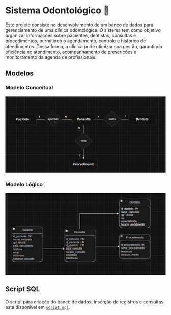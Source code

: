 # Sistema Odontológico 🦷

Este projeto consiste no desenvolvimento de um banco de dados para gerenciamento de uma clínica odontológica. O sistema tem como objetivo organizar informações sobre pacientes, dentistas, consultas e procedimentos, permitindo o agendamento, controle e histórico de atendimentos. Dessa forma, a clínica pode otimizar sua gestão, garantindo eficiência no atendimento, acompanhamento de prescrições e monitoramento da agenda de profissionais.

## Modelos

### Modelo Conceitual
![Modelo Conceitual](./imagens/Conceitual.png)

### Modelo Lógico
![Modelo Lógico](./imagens/Logico.png)

## Script SQL
O script para criação do banco de dados, inserção de registros e consultas está disponível em [`script.sql`](./script.sql).
